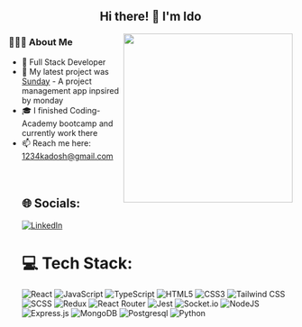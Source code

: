 
<h2 align="center"> Hi there! 👋 I'm Ido</h2>

  
<img  align="right" src="https://media.giphy.com/media/ukMiDlCmdv2og/giphy.gif" width="300"/>
<h3>👨🏻‍💻 About Me</h3>
<ul>
  <li>💼   Full Stack Developer</li>
  <li>🚀   My latest project was <a href="https://github.com/stavTo/Sunday">Sunday</a> - A project management app inpsired by monday
  <li>🎓  I finished Coding-Academy bootcamp and currently work there </li>
  <li>📫 Reach me here: <a target="_blank" rel="noopener noreferrer" href="https://mail.google.com/mail/u/0/?fs=1&tf=cm&source=mailto&to=1234kadosh@gmail.com">1234kadosh@gmail.com</a></li>
<br/>
<br/>

## 🌐 Socials:
[![LinkedIn](https://img.shields.io/badge/LinkedIn-%230077B5.svg?logo=linkedin&logoColor=white)](https://www.linkedin.com/in/ido-kadosh-717729252/) 

# 💻 Tech Stack:
![React](https://img.shields.io/badge/react-%2320232a.svg?style=for-the-badge&logo=react&logoColor=%2361DAFB)  ![JavaScript](https://img.shields.io/badge/javascript-%23323330.svg?style=for-the-badge&logo=javascript&logoColor=%23F7DF1E) ![TypeScript](https://img.shields.io/badge/typescript-%23007ACC.svg?style=for-the-badge&logo=typescript&logoColor=white) ![HTML5](https://img.shields.io/badge/html5-%23E34F26.svg?style=for-the-badge&logo=html5&logoColor=white) ![CSS3](https://img.shields.io/badge/css3-%231572B6.svg?style=for-the-badge&logo=css3&logoColor=white) ![Tailwind CSS](https://img.shields.io/badge/Tailwind_CSS-38B2AC?style=for-the-badge&logo=tailwind-css&logoColor=white) ![SCSS](https://img.shields.io/badge/Sass-CC6699?style=for-the-badge&logo=sass&logoColor=white) ![Redux](https://img.shields.io/badge/redux-%23593d88.svg?style=for-the-badge&logo=redux&logoColor=white) ![React Router](https://img.shields.io/badge/React_Router-CA4245?style=for-the-badge&logo=react-router&logoColor=white)  ![Jest](https://img.shields.io/badge/Jest-323330?style=for-the-badge&logo=Jest&logoColor=white)   ![Socket.io](https://img.shields.io/badge/Socket.io-black?style=for-the-badge&logo=socket.io&badgeColor=010101)  ![NodeJS](https://img.shields.io/badge/node.js-6DA55F?style=for-the-badge&logo=node.js&logoColor=white)  ![Express.js](https://img.shields.io/badge/express.js-%23404d59.svg?style=for-the-badge&logo=express&logoColor=%2361DAFB) ![MongoDB](https://img.shields.io/badge/MongoDB-%234ea94b.svg?style=for-the-badge&logo=mongodb&logoColor=white) ![Postgresql](https://img.shields.io/badge/PostgreSQL-316192?style=for-the-badge&logo=postgresql&logoColor=white) ![Python](https://img.shields.io/badge/Python-3776AB?style=for-the-badge&logo=python&logoColor=white) 
